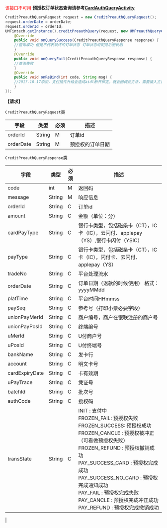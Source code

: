 <font color='red'>该接口不可用</font>
**预授权订单状态查询请参考[CardAuthQueryActivity](https://github.com/mr-yang/PayPluginDemo/blob/master/app/src/main/java/com/umpay/payplugindemo/CardAuthQueryActivity.java)**

```java
CreditPreauthQueryRequest request = new CreditPreauthQueryRequest();
request.orderDate = orderDate;
request.orderId = orderId;
UMFintech.getInstance().creditPreauthQuery(request, new UMPreauthQueryCallBack() {
	@Override
	public void onQuerySuccess(CreditPreauthQueryResponse response) {
	//查询成功 但是不代表最终的订单状态 订单状态说明见后面说明
	}
	@Override
	public void onQueryFail(CreditPreauthQueryResponse response) {
	//查询失败
	}
	@Override
	public void onReBind(int code, String msg) {
	//2017.10.17添加，支付插件升级会造成aidl断开绑定，就会回调此方法，需要接入方按照demo重新绑定即可
	}
});

```

**【请求】**

`CreditPreauthQueryRequest`类

| 字段  | 类型  | 必须  | 描述  |
| ------------ | ------------ | ------------ | ------------ |
| orderId  | String  | M  | 订单id  |
| orderDate  | String  | M  | 预授权的订单日期  |


`CreditPreauthQueryResponse`类


| 字段  | 类型  | 必须  | 描述  |
| ------------ | ------------ | ------------ | ------------ |
| code  | int  | M  | 返回码  |
| message  | String  | M  | 响应信息  |
| orderId  | String  | C  | 订单id  |
| amount  | String  | C  | 金额（单位：分）  |
| cardPayType  | String  | C  | 银行卡类型，包括磁条卡（CT），IC卡（IC），云闪付、applepay（YS）,银行卡闪付（YSIC）  |
| payType  | String  | C  | 银行卡类型，包括磁条卡（CT），IC卡（IC），闪付卡、云闪付、applepay（YS）  |
| tradeNo  | String  | C  | 平台处理流水  |
| orderDate  | String  | C  | 订单日期（退款的时候使用） 格式：yyyyMMdd  |
| platTime  | String  | C  | 平台时间HHmmss  |
| paySeq  | String  | C  | 参考号（打印小票必要字段）  |
| unionPayMerId  | String  | C  | 商户编号，商户在银联注册的商户号  |
| unionPayPosId  | String  |  C | 终端编号  |
| uMerId  | String  | C  | U付商户号  |
| uPosId  | String  | C  | U付终端号  |
| bankName  | String  | C  | 发卡行  |
| account  | String  | C  | 明文卡号  |
| cardExpiryDate  | String  | C  | 卡有效期  |
| uPayTrace  | String  | C  | 凭证号  |
| batchId  | String  | C  | 批次号  |
| authCode  | String  | C  | 授权码  |
| transState  | String  | C  | INIT  : 支付中<br/>FROZEN_FAIL: 预授权失败<br/>FROZEN_SUCCESS:  预授权成功<br/>FROZEN_CANCLE :  预授权被冲正（可看做预授权失败）<br/>FROZEN_REFUND :  预授权撤销成功<br/>PAY_SUCCESS_CARD :  预授权完成成功<br/>PAY_SUCCESS_NO_CARD :  预授权完成通知成功<br/>PAY_FAIL :  预授权完成失败<br/>PAY_CANCLE :  预授权完成冲正成功<br/>PAY_REFUND :  预授权完成撤销成功
  |